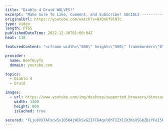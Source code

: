 ```yaml
---
title: "Diablo 4 Druid WOLVES!"
excerpt: "Make Sure To Like, Comment, and Subscribe! SOCIALS ---------------------------------------------- Join Our ..."
originalUrl: https://youtube.com/watch?v=BXQnkf9lNTc
type: video
length: PT6S
publishedDateTime: 2022-12-30T01:00:04Z
heat: 118

featuredContent: "<iframe width=\"800\" height=\"500\" frameborder=\"0\" src=\"https://www.youtube.com/embed/BXQnkf9lNTc\" allow=\"accelerometer; autoplay; encrypted-media; gyroscope; picture-in-picture\" allowfullscreen></iframe>"

provider:
  name: BeefGuyTy
  domain: youtube.com

topics:
  - Diablo 4
  - Druid

images:
  - url: https://www.youtube.com/img/desktop/supported_browsers/dinosaur.png
    width: 1200
    height: 800
    isCached: true

secured: "FLju0VXTAFscw5vIO504jWIkSvG2IFCkAqxl0hTIZXlIX3KsXSGbZBiYFeI5PbI4ryNYQKnMFdbC/TXoEn1GPuDJsarUSLnWtVpZ5yWDSpm1uSbG9EjW76vgrGbPGRPcbJDJOuDZELVrIvikJAht332rN1SElT5RHLTrN/zQA1kuYiQy5CXuO0hZRJxAqYgRKjiGFxih10yVluQVC3fvn1yL9wjjr7Xl3VqIXzw2KYME+nvw+JqkZGdxTMPsKTKCqxc6WZT9g89lVNZDhxjjsWt5uZ9MhLLWTEnzMBPrmlEWUOgXZgsxzUaEYhTU7wVlzHbmJ5CqI1HDhBPVgz6qW/S2r0I+T2DtzDdwUT59w2u3o5Mr0Fy7/sQ+yk1WRE6TIbJQxJJ/27u0bNK1wxF1e5Ow4RPQlkFIyPFPBw+FXoA=;P1c3DdctXKnZEsd99EydNA=="
---
```


